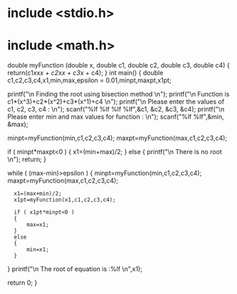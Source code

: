# include <stdio.h>
# include <math.h>

double myFunction (double x, double c1, double c2, double c3, double c4)
{
  return(c1*x*x*x + c2*x*x + c3*x + c4);
}
int main()
{
  double c1,c2,c3,c4,x1,min,max,epsilon = 0.01,minpt,maxpt,x1pt;

  printf("\n Finding the root using bisection method \n");
  printf("\n Function is c1*(x^3)+c2*(x^2)+c3*(x^1)+c4 \n");
  printf("\n Please enter the values of c1, c2, c3, c4 : \n");
  scanf("%lf %lf %lf %lf",&c1, &c2, &c3, &c4);
  printf("\n Please enter min and max values for function : \n");
  scanf("%lf %lf",&min, &max);

  minpt=myFunction(min,c1,c2,c3,c4);
  maxpt=myFunction(max,c1,c2,c3,c4);

  if ( minpt*maxpt<0 )
  {
      x1=(min+max)/2;
  }
  else
  {
      printf("\n There is no root \n");
      return;
  }

  while ( (max-min)>epsilon )
  {
      minpt=myFunction(min,c1,c2,c3,c4);
      maxpt=myFunction(max,c1,c2,c3,c4);

      x1=(max+min)/2;
      x1pt=myFunction(x1,c1,c2,c3,c4);

      if ( x1pt*minpt<0 )
      {
          max=x1;
      }
      else
      {
          min=x1;
      }
  }
   printf("\n The root of equation is :%lf \n",x1);

   return 0;
}
